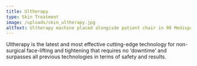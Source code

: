 ```yaml
---
title: Ultherapy
type: Skin Treatment
image: /uploads/skin_ultherapy.jpg
altText: Ultherapy machine placed alongisde patient chair in 99 Medispa clinic
---
```


Ultherapy is the latest and most effective cutting-edge technology for non-surgical face-lifting and tightening that requires no ‘downtime’ and surpasses all previous technologies in terms of safety and results.
